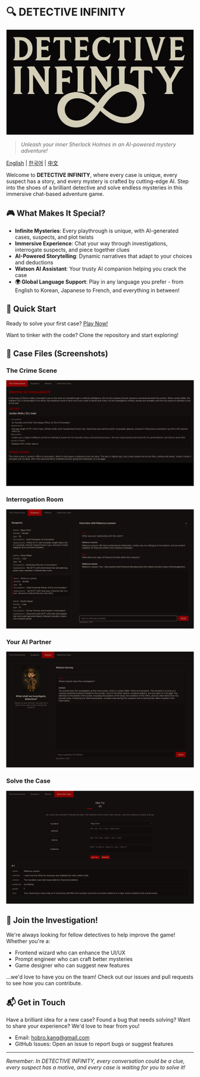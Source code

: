 # 🔍 DETECTIVE INFINITY

![DETECTIVE INFINITY Title](./screenshots/detective-infinity-title-black.png)

> *Unleash your inner Sherlock Holmes in an AI-powered mystery adventure!*

[English](https://github.com/kanghohyeong/detective-infinity/blob/master/README.md) | [한국어](https://github.com/kanghohyeong/detective-infinity/blob/master/README.ko.md) | [中文](https://github.com/kanghohyeong/detective-infinity/blob/master/README.zh.md)

Welcome to **DETECTIVE INFINITY**, where every case is unique, every suspect has a story, and every mystery is crafted by cutting-edge AI. Step into the shoes of a brilliant detective and solve endless mysteries in this immersive chat-based adventure game.

## 🎮 What Makes It Special?

- **Infinite Mysteries**: Every playthrough is unique, with AI-generated cases, suspects, and plot twists
- **Immersive Experience**: Chat your way through investigations, interrogate suspects, and piece together clues
- **AI-Powered Storytelling**: Dynamic narratives that adapt to your choices and deductions
- **Watson AI Assistant**: Your trusty AI companion helping you crack the case
- **🌍 Global Language Support**: Play in any language you prefer - from English to Korean, Japanese to French, and everything in between!

## 🎯 Quick Start

Ready to solve your first case? [Play Now!](https://kanghohyeong.github.io/detective-infinity)

Want to tinker with the code? Clone the repository and start exploring!

## 📸 Case Files (Screenshots)

### The Crime Scene
![Prologue](./screenshots/prologue.png)

### Interrogation Room
![Suspect Interview](./screenshots/suspects.png)

### Your AI Partner
![Watson](./screenshots/watson.png)

### Solve the Case
![Guessing](./screenshots/guessing.png)


## 🤝 Join the Investigation!

We're always looking for fellow detectives to help improve the game! Whether you're a:
- Frontend wizard who can enhance the UI/UX
- Prompt engineer who can craft better mysteries
- Game designer who can suggest new features

...we'd love to have you on the team! Check out our issues and pull requests to see how you can contribute.

## 📬 Get in Touch

Have a brilliant idea for a new case? Found a bug that needs solving? Want to share your experience? We'd love to hear from you!

- Email: [hobro.kang@gmail.com](mailto:hobro.kang@gmail.com)
- GitHub Issues: Open an issue to report bugs or suggest features

---

*Remember: In DETECTIVE INFINITY, every conversation could be a clue, every suspect has a motive, and every case is waiting for you to solve it!*

